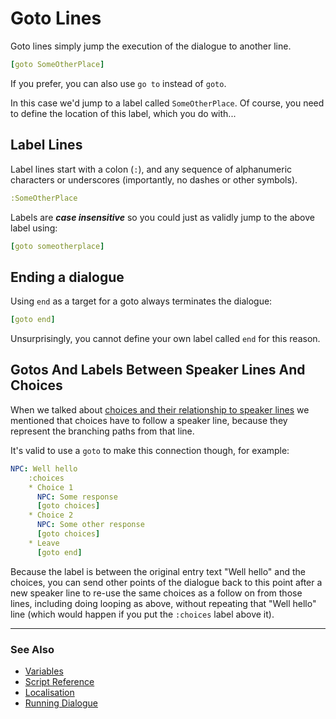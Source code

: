 # Goto Lines

Goto lines simply jump the execution of the dialogue to another
line. 

```yaml
[goto SomeOtherPlace]
```

If you prefer, you can also use `go to` instead of `goto`. 

In this case we'd jump to a label called `SomeOtherPlace`. Of course, you need
to define the location of this label, which you do with...

## Label Lines

Label lines start with a colon (`:`), and any sequence of alphanumeric characters
or underscores (importantly, no dashes or other symbols).

```yaml
:SomeOtherPlace
```

Labels are ***case insensitive*** so you could just as validly jump to the above
label using:

```yaml
[goto someotherplace]
```

## Ending a dialogue

Using `end` as a target for a goto always terminates the dialogue:

```yaml
[goto end]
```

Unsurprisingly, you cannot define your own label called `end` for this reason.

## Gotos And Labels Between Speaker Lines And Choices

When we talked about [choices and their relationship to speaker lines](ChoiceLines.md#choices-and-speaker-lines)
we mentioned that choices have to follow a speaker line, because they represent
the branching paths from that line. 

It's valid to use a `goto` to make this connection though, for example:

```yaml
NPC: Well hello
    :choices
    * Choice 1
      NPC: Some response
      [goto choices]
    * Choice 2
      NPC: Some other response
      [goto choices]
    * Leave
      [goto end]
```

Because the label is between the original entry text "Well hello" and the choices, 
you can send other points of the dialogue back to this point after a new speaker
line to re-use the same choices as a follow on from those lines, including doing 
looping as above, without repeating that "Well hello" line (which would happen if
you put the `:choices` label above it).

---

### See Also
 
* [Variables](Variables.md)
* [Script Reference](ScriptReference.md)
* [Localisation](Localisation.md)
* [Running Dialogue](RunningDialogue.md)


